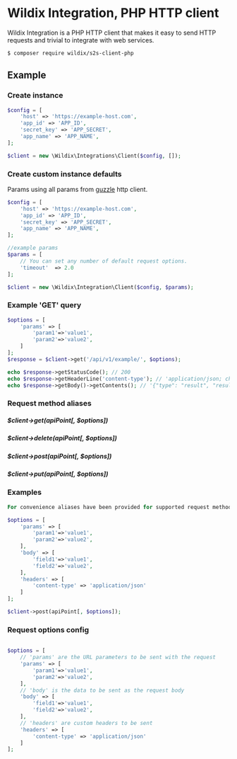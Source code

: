 Wildix Integration, PHP HTTP client
=======================
Wildix Integration is a PHP HTTP client that makes it easy to send HTTP requests and
trivial to integrate with web services.

```bash
$ composer require wildix/s2s-client-php
```
## Example 

### Create instance
```php
$config = [
    'host' => 'https://example-host.com',
    'app_id' => 'APP_ID',
    'secret_key' => 'APP_SECRET',
    'app_name' => 'APP_NAME',
];

$client = new \Wildix\Integrations\Client($config, []);
```

### Create custom instance defaults
Params using all params from [guzzle](http://docs.guzzlephp.org/en/stable/quickstart.html) http client.
```php
$config = [
    'host' => 'https://example-host.com',
    'app_id' => 'APP_ID',
    'secret_key' => 'APP_SECRET',
    'app_name' => 'APP_NAME',
];

//example params
$params = [
    // You can set any number of default request options.
    'timeout'  => 2.0
];

$client = new \Wildix\Integration\Client($config, $params);
```

### Example 'GET' query
```php
$options = [
    'params' => [
        'param1'=>'value1',
        'param2'=>'value2',
    ]
];
$response = $client->get('/api/v1/example/', $options);

echo $response->getStatusCode(); // 200
echo $response->getHeaderLine('content-type'); // 'application/json; charset=utf8'
echo $response->getBody()->getContents(); // '{"type": "result", "result": {}}'

```

### Request method aliases

##### $client->get(apiPoint[, $options])
##### $client->delete(apiPoint[, $options])
##### $client->post(apiPoint[, $options])
##### $client->put(apiPoint[, $options])

### Examples
```php
For convenience aliases have been provided for supported request methods.

$options = [
    'params' => [
        'param1'=>'value1',
        'param2'=>'value2',
    ],
    'body' => [
        'field1'=>'value1',
        'field2'=>'value2',
    ],
    'headers' => [
        'content-type' => 'application/json'
    ]
];

$client->post(apiPoint[, $options]);
```
### Request options config
```php

$options = [
    // 'params' are the URL parameters to be sent with the request
    'params' => [
        'param1'=>'value1',
        'param2'=>'value2',
    ],
    // 'body' is the data to be sent as the request body
    'body' => [
        'field1'=>'value1',
        'field2'=>'value2',
    ],
    // 'headers' are custom headers to be sent
    'headers' => [
        'content-type' => 'application/json'
    ]
];

```

